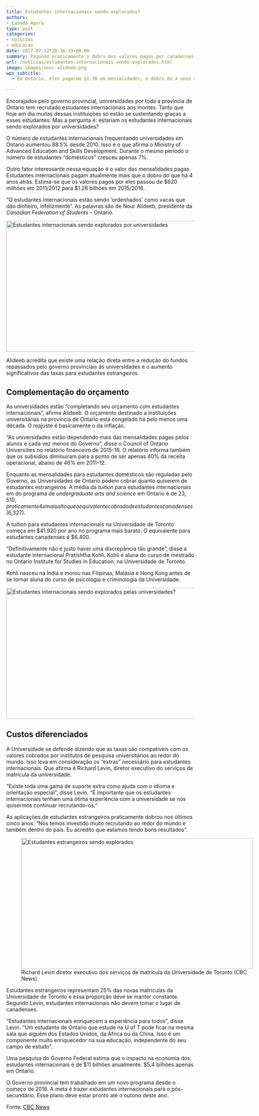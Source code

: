 ```yaml
---
title: Estudantes internacionais sendo explorados?
authors:
- Canadá Agora
type: post
categories:
- noticias
- educacao
date: 2017-07-12T20:38:33+00:00
summary: Pagando praticamente o dobro dos valores pagos por canadenses, estariam os estudantes internacionais sendo explorados pelas universidades?
url: /noticias/estudantes-internacionais-sendo-explorados.html
image: images/nour-alideeb.png
wps_subtitle:
  - Em Ontario, eles pagaram $1.3B em mensalidades, o dobro de 4 anos atrás

---
```

Encorajados pelo governo provincial, universidades por toda a província de Ontario tem recrutado estudantes internacionais aos montes. Tanto que hoje em dia muitas dessas instituições só estão se sustentando graças a esses estudantes. Mas a pergunta é: estariam os estudantes internacionais sendo explorados por universidades?

O número de estudantes internacionais frequentando universidades em Ontario aumentou 88.5% desde 2010. Isso é o que afirma o Ministry of Advanced Education and Skills Development. Durante o mesmo período o número de estudantes &#8220;domésticos&#8221; cresceu apenas 7%.

Outro fator interessante nessa equação é o valor das mensalidades pagas. Estudantes internacionais pagam atualmente mais que o dobro do que há 4 anos atrás. Estima-se que os valores pagos por eles passou de $620 milhões em 2011/2012 para $1.28 bilhões em 2015/2016.

&#8220;O estudantes internacionais estão sendo &#8216;ordenhados&#8217; como vacas que dão dinheiro, infelizmente&#8221;. As palavras são de Nour Alideeb, presidente da _Canadian Federation of Students_ – Ontario.

<img class="alignnone size-full wp-image-9099" src="https://www.canadaagora.com/wp-content/uploads/mensalidades-pagas-por-estudantes-internacionais.jpg" alt="Estudantes internacionais sendo explorados por universidades" width="620" height="349" srcset="https://www.canadaagora.com/wp-content/uploads/mensalidades-pagas-por-estudantes-internacionais.jpg 620w, https://www.canadaagora.com/wp-content/uploads/mensalidades-pagas-por-estudantes-internacionais-470x265.jpg 470w, https://www.canadaagora.com/wp-content/uploads/mensalidades-pagas-por-estudantes-internacionais-192x108.jpg 192w, https://www.canadaagora.com/wp-content/uploads/mensalidades-pagas-por-estudantes-internacionais-384x216.jpg 384w, https://www.canadaagora.com/wp-content/uploads/mensalidades-pagas-por-estudantes-internacionais-364x205.jpg 364w, https://www.canadaagora.com/wp-content/uploads/mensalidades-pagas-por-estudantes-internacionais-561x316.jpg 561w, https://www.canadaagora.com/wp-content/uploads/mensalidades-pagas-por-estudantes-internacionais-608x342.jpg 608w" sizes="(max-width: 620px) 100vw, 620px" />

Alideeb acredita que existe uma relação direta entre a redução do fundos repassados pelo governo provinciais às universidades e o aumento significativos das taxas para estudantes estrangeiros.

## Complementação do orçamento

As universidades estão &#8220;completando seu orçamento com estudantes internacionais&#8221;, afirma Alideeb. O orçamento destinado a instituições universitárias na província de Ontario está congelado há pelo menos uma década. O reajuste é basicamente o da inflação.

&#8220;As universidades estão dependendo mais das mensalidades pagas pelos alunos e cada vez menos do Governo&#8221;, disse o Council of Ontario Universities no relatório financeiro de 2015-16. O relatório informa também que os subsídios diminuíram para a ponto de ser apenas 40% da receita operacional, abaixo de 46% em 2011-12.

Enquanto as mensalidades para estudantes domésticos são reguladas pelo Governo, as Universidades de Ontario podem cobrar quanto quiserem de estudantes estrangeiros. A média da _tuition_ para estudantes internacionais em do programa de _undergraduate arts and science_ em Ontario é de $23,510, praticamente 4x mais alto que o equivalente cobrado de estudantes canadenses ($6,327).

A tuition para estudantes internacionais na Universidade de Toronto começa em $41.920 por ano no programa mais barato. O equivalente para estudantes canadenses é $6.400.

&#8220;Definitivamente não é justo haver uma discrepância tão grande&#8221;, disse a estudante internacional Pratishtha Kohli. Kohli é aluna do curso de mestrado no Ontario Institute for Studies in Education, na Universidade de Toronto.

Kohli nasceu na Índia e morou nas Filipinas, Malásia e Hong Kong antes de se tornar aluna do curso de psicologia e criminologia da Universidade.

<img class="alignnone size-full wp-image-9101" src="https://www.canadaagora.com/wp-content/uploads/estudantes-internacionais-nas-universidades-de-ontario.jpg" alt="Estudantes internacionais sendo explorados pelas universidades?" width="620" height="349" srcset="https://www.canadaagora.com/wp-content/uploads/estudantes-internacionais-nas-universidades-de-ontario.jpg 620w, https://www.canadaagora.com/wp-content/uploads/estudantes-internacionais-nas-universidades-de-ontario-470x265.jpg 470w, https://www.canadaagora.com/wp-content/uploads/estudantes-internacionais-nas-universidades-de-ontario-192x108.jpg 192w, https://www.canadaagora.com/wp-content/uploads/estudantes-internacionais-nas-universidades-de-ontario-384x216.jpg 384w, https://www.canadaagora.com/wp-content/uploads/estudantes-internacionais-nas-universidades-de-ontario-364x205.jpg 364w, https://www.canadaagora.com/wp-content/uploads/estudantes-internacionais-nas-universidades-de-ontario-561x316.jpg 561w, https://www.canadaagora.com/wp-content/uploads/estudantes-internacionais-nas-universidades-de-ontario-608x342.jpg 608w" sizes="(max-width: 620px) 100vw, 620px" />

## Custos diferenciados

A Universidade se defende dizendo que as taxas são compatíveis com os valores cobrados por institutos de pesquisa universitários ao redor do mundo. Isso leva em consideração os &#8220;extras&#8221; necessário para estudantes internacionais. Que afirma é Richard Levin, diretor executivo do serviços de matrícula da universidade.

&#8220;Existe toda uma gama de suporte extra como ajuda com o idioma e orientação especial&#8221;, disse Levin. &#8220;É importante que os estudantes internacionais tenham uma ótima experiência com a universidade se nós quisermos continuar recrutando-os.&#8221;

As aplicações de estudantes estrangeiros praticamente dobrou nos últimos cinco anos. &#8220;Nós temos investido muito recrutando ao redor do mundo e também dentro do país. Eu acredito que estamos tendo bons resultados&#8221;.

<figure id="attachment_9105" aria-describedby="caption-attachment-9105" style="width: 620px" class="wp-caption alignnone"><img class="size-full wp-image-9105" src="https://www.canadaagora.com/wp-content/uploads/richard-levin.png" alt="Estudantes estrangeiros sendo explorados" width="620" height="349" srcset="https://www.canadaagora.com/wp-content/uploads/richard-levin.png 620w, https://www.canadaagora.com/wp-content/uploads/richard-levin-470x265.png 470w, https://www.canadaagora.com/wp-content/uploads/richard-levin-192x108.png 192w, https://www.canadaagora.com/wp-content/uploads/richard-levin-384x216.png 384w, https://www.canadaagora.com/wp-content/uploads/richard-levin-364x205.png 364w, https://www.canadaagora.com/wp-content/uploads/richard-levin-561x316.png 561w, https://www.canadaagora.com/wp-content/uploads/richard-levin-608x342.png 608w" sizes="(max-width: 620px) 100vw, 620px" /><figcaption id="caption-attachment-9105" class="wp-caption-text">Richard Levin diretor executivo dos serviços de matrícula da Universidade de Toronto (CBC News)</figcaption></figure>

Estudantes estrangeiros representam 25% das novas matrículas da Universidade de Toronto e essa proporção deve se manter constante. Segundo Levin, estudantes internacionais não devem tomar o lugar de canadenses.

&#8220;Estudantes internacionais enriquecem a experiência para todos&#8221;, disse Levin. &#8220;Um estudante de Ontario que estude na U of T pode ficar na mesma sala que alguém dos Estados Unidos, da África ou da China. Isso é um componente muito enriquecedor na sua educação, independente do seu campo de estudo&#8221;.

Uma pesquisa do Governo Federal estima que o impacto na economia dos estudantes internacionais é de $11 bilhões anualmente. $5,4 bilhões apenas em Ontario.

O Governo provincial tem trabalhado em um novo programa desde o começo de 2016. A meta é trazer estudantes internacionais para o pós-secundário. Esse plano deve estar pronto até o outono deste ano.

Fonte: <a href="http://www.cbc.ca/news/canada/toronto/international-students-universities-ontario-tuition-1.4199489" target="_blank" rel="noopener">CBC News</a>